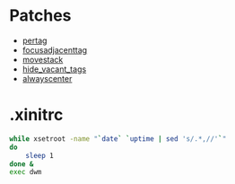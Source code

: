 
# Patches
* [pertag](http://dwm.suckless.org/patches/pertag)
* [focusadjacenttag](http://dwm.suckless.org/patches/focusadjacenttag)
* [movestack](http://dwm.suckless.org/patches/movestack)
* [hide_vacant_tags](http://dwm.suckless.org/patches/hide_vacant_tags)
* [alwayscenter](http://dwm.suckless.org/patches/alwayscenter)

# .xinitrc
```bash
while xsetroot -name "`date` `uptime | sed 's/.*,//'`"
do
    sleep 1
done &
exec dwm
```
